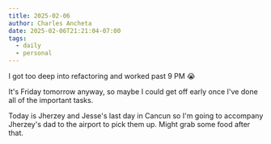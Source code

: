```yaml
---
title: 2025-02-06
author: Charles Ancheta
date: 2025-02-06T21:21:04-07:00
tags:
  - daily
  - personal
---
```

I got too deep into refactoring and worked past 9 PM 😭

It's Friday tomorrow anyway, so maybe I could get off early once I've done all
of the important tasks.

Today is Jherzey and Jesse's last day in Cancun so I'm going to accompany
Jherzey's dad to the airport to pick them up. Might grab some food after that.

